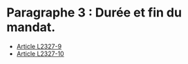 # Paragraphe 3 : Durée et fin du mandat.

* [Article L2327-9](./LEGIARTI000006902115.md)
* [Article L2327-10](./LEGIARTI000006902116.md)
